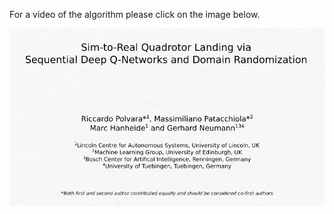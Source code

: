 For a video of the algorithm please click on the image below.

[![Autonomous Quadrotor Landing using Deep Reinforcement Learning](./img.png)](https://youtu.be/SWlz7bD0c10 "Sim-to-Real Quadrotor Landing via Sequential Deep Q-Networks and Domain Randomization")

